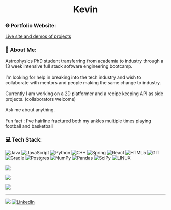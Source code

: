 <h1 align="center">Kevin</h1>

### 🌐 Portfolio Website:

[Live site and demos of projects](https://kevin-chan.onrender.com/)

### 💫 About Me:
Astrophysics PhD student transferring from academia to industry through a 13 week intensive full stack software engineering bootcamp.<br><br>I’m looking for help in breaking into the tech industry and wish to collaborate with mentors and people making the same change to industry.<br><br>Currently I am working on a 2D platformer and a recipe keeping API as side projects. (collaborators welcome) <br><br>Ask me about anything.<br><br>Fun fact : I’ve hairline fractured both my ankles multiple times playing football and basketball

### 💻 Tech Stack:
![Java](https://img.shields.io/badge/java-%23ED8B00.svg?style=for-the-badge&logo=java&logoColor=white) ![JavaScript](https://img.shields.io/badge/javascript-%23323330.svg?style=for-the-badge&logo=javascript&logoColor=%23F7DF1E) ![Python](https://img.shields.io/badge/python-3670A0?style=for-the-badge&logo=python&logoColor=ffdd54) ![C++](https://img.shields.io/badge/c++-%2300599C.svg?style=for-the-badge&logo=c%2B%2B&logoColor=white) ![Spring](https://img.shields.io/badge/spring-%236DB33F.svg?style=for-the-badge&logo=spring&logoColor=white) ![React](https://img.shields.io/badge/react-%2320232a.svg?style=for-the-badge&logo=react&logoColor=%2361DAFB) ![HTML5](https://img.shields.io/badge/html5-%23E34F26.svg?style=for-the-badge&logo=html5&logoColor=white) ![GIT](https://img.shields.io/badge/Git-fc6d26?style=for-the-badge&logo=git&logoColor=white) ![Gradle](https://img.shields.io/badge/Gradle-02303A.svg?style=for-the-badge&logo=Gradle&logoColor=white) ![Postgres](https://img.shields.io/badge/postgres-%23316192.svg?style=for-the-badge&logo=postgresql&logoColor=white) ![NumPy](https://img.shields.io/badge/numpy-%23013243.svg?style=for-the-badge&logo=numpy&logoColor=white) ![Pandas](https://img.shields.io/badge/pandas-%23150458.svg?style=for-the-badge&logo=pandas&logoColor=white) ![SciPy](https://img.shields.io/badge/SciPy-%230C55A5.svg?style=for-the-badge&logo=scipy&logoColor=%white) ![LINUX](https://img.shields.io/badge/Linux-FCC624?style=for-the-badge&logo=linux&logoColor=black)

![](https://www.codewars.com/users/Kibiko/badges/large)

![](https://github-readme-stats.vercel.app/api/top-langs/?username=Kibiko&theme=dark&hide_border=false&include_all_commits=false&count_private=false&layout=compact)

![](https://github-readme-streak-stats.herokuapp.com/?user=Kibiko&theme=dark&hide_border=false)

---
[![](https://visitcount.itsvg.in/api?id=Kibiko&icon=0&color=0)](https://visitcount.itsvg.in)
[![LinkedIn](https://img.shields.io/badge/LinkedIn-%230077B5.svg?logo=linkedin&logoColor=white)](https://www.linkedin.com/in/kevinjunchan/) 

<!-- Proudly created with GPRM ( https://gprm.itsvg.in ) -->

